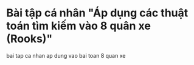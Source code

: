 # Bài tập cá nhân "Áp dụng các thuật toán tìm kiếm vào 8 quân xe (Rooks)"
bai tap ca nhan ap dung vao bai toan 8 quan xe
